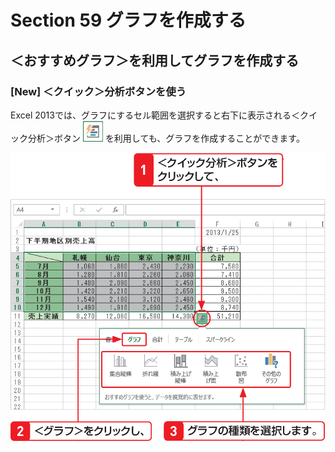 # Section 59 グラフを作成する

## ＜おすすめグラフ＞を利用してグラフを作成する

### [New] ＜クイック＞分析ボタンを使う

Excel 2013では、グラフにするセル範囲を選択すると右下に表示される＜クイック分析＞ボタン ![](icon_quick.png) を利用しても、グラフを作成することができます。

![new](006.png)
